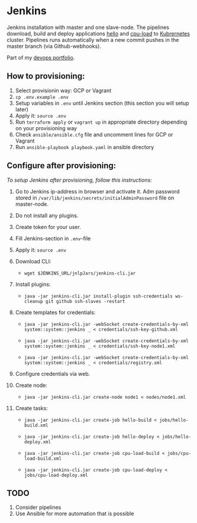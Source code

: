 # Jenkins

Jenkins installation with master and one slave-node. The pipelines download, build and deploy applications [hello](https://github.com/morion-devops/hello) and [cpu-load](https://github.com/morion-devops/cpu-load) to [Kubrernetes](https://github.com/morion-devops/kubernetes) cluster. Pipelines runs automatically when a new commit pushes in the master branch (via Github-webhooks).

Part of my [devops portfolio](https://morion-devops.github.io/).

## How to provisioning:
1. Select provisionin way: GCP or Vagrant
1. `cp .env.example .env`
1. Setup variables in `.env` until Jenkins section (this section you will setup later)
1. Apply it: `source .env`
1. Run `terraform apply` or `vagrant up` in appropriate directory depending on your provisioning way
1. Check `ansible/ansible.cfg` file and uncomment lines for GCP or Vagrant
1. Run `ansible-playbook playbook.yaml` in ansible directory

## Configure after provisioning:

*To setup Jenkins after provisioning, follow this instructions:*

1. Go to Jenkins ip-address in browser and activate it. Adm password stored in `/var/lib/jenkins/secrets/initialAdminPassword` file on master-node.

1. Do not install any plugins.

1. Create token for your user.

1. Fill Jenkins-section in `.env`-file

1. Apply it: `source .env`

1. Download CLI:

    - `wget $JENKINS_URL/jnlpJars/jenkins-cli.jar`

1. Install plugins:

    - `java -jar jenkins-cli.jar install-plugin ssh-credentials ws-cleanup git github ssh-slaves -restart`

1. Create templates for credentials:

    - `java -jar jenkins-cli.jar -webSocket create-credentials-by-xml system::system::jenkins _ < credentials/ssh-key-github.xml`

    - `java -jar jenkins-cli.jar -webSocket create-credentials-by-xml system::system::jenkins _ < credentials/ssh-key-node1.xml`

    - `java -jar jenkins-cli.jar -webSocket create-credentials-by-xml system::system::jenkins _ < credentials/registry.xml`

1. Configure credentials via web.

1. Create node:

    - `java -jar jenkins-cli.jar create-node node1 < nodes/node1.xml`

1. Create tasks:

    - `java -jar jenkins-cli.jar create-job hello-build < jobs/hello-build.xml`

    - `java -jar jenkins-cli.jar create-job hello-deploy < jobs/hello-deploy.xml`

    - `java -jar jenkins-cli.jar create-job cpu-load-build < jobs/cpu-load-build.xml`

    - `java -jar jenkins-cli.jar create-job cpu-load-deploy < jobs/cpu-load-deploy.xml`

## TODO

1. Consider pipelines
1. Use Ansible for more automation that is possible